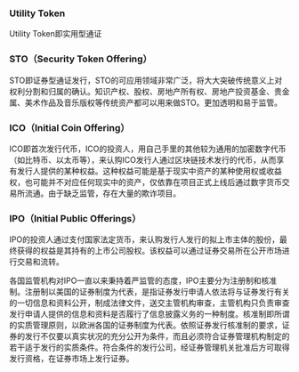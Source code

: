 ### Utility Token 
Utility Token即实用型通证

### STO（Security Token Offering）
STO即证券型通证发行，STO的可应用领域非常广泛，将大大突破传统意义上对权利分割和归属的确认。知识产权、股权、房地产所有权、房地产投资基金、贵金属、美术作品及音乐版权等传统资产都可以用来做STO。更加透明和易于监管。
  
### ICO（Initial Coin Offering）
ICO即首次发行代币，ICO的投资人，用自己手里的其他较为通用的加密数字代币（如比特币、以太币等），来认购ICO发行人通过区块链技术发行的代币，从而享有发行人提供的某种权益。这种权益可能是基于现实中资产的某种使用权或收益权，也可能并不对应任何现实中的资产，仅依靠在项目正式上线后通过数字货币交易所流通。由于缺乏监管，存在大量的欺诈项目。

### IPO（Initial Public Offerings）
IPO的投资人通过支付国家法定货币，来认购发行人发行的拟上市主体的股份，最终获得的权益是其持有的上市公司股权。该权益可以通过证券交易所在公开市场进行交易和流转。
  
各国监管机构对IPO一直以来秉持着严监管的态度，IPO主要分为注册制和核准制。注册制以美国的证券制度为代表，是指证券发行申请人依法将与证券发行有关的一切信息和资料公开，制成法律文件，送交主管机构审查，主管机构只负责审查发行申请人提供的信息和资料是否履行了信息披露义务的一种制度。核准制即所谓的实质管理原则，以欧洲各国的证券制度为代表。依照证券发行核准制的要求，证券的发行不仅要以真实状况的充分公开为条件，而且必须符合证券管理机构制定的若干适于发行的实质条件。符合条件的发行公司，经证券管理机关批准后方可取得发行资格，在证券市场上发行证券。

